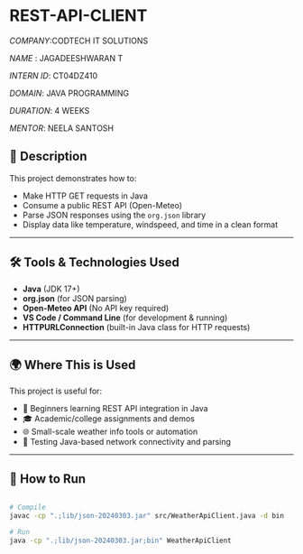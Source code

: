 # REST-API-CLIENT

*COMPANY*:CODTECH IT SOLUTIONS

*NAME* : JAGADEESHWARAN T

*INTERN ID*: CT04DZ410

*DOMAIN*: JAVA PROGRAMMING

*DURATION*: 4 WEEKS

*MENTOR*: NEELA SANTOSH

## 📄 Description

This project demonstrates how to:

- Make HTTP GET requests in Java
- Consume a public REST API (Open-Meteo)
- Parse JSON responses using the `org.json` library
- Display data like temperature, windspeed, and time in a clean format

---

## 🛠 Tools & Technologies Used

- **Java** (JDK 17+)
- **org.json** (for JSON parsing)
- **Open-Meteo API** (No API key required)
- **VS Code / Command Line** (for development & running)
- **HTTPURLConnection** (built-in Java class for HTTP requests)

---

## 🌍 Where This is Used

This project is useful for:

- 🔰 Beginners learning REST API integration in Java
- 🎓 Academic/college assignments and demos
- 🌐 Small-scale weather info tools or automation
- 🧪 Testing Java-based network connectivity and parsing

---

## 🚀 How to Run

```bash

# Compile
javac -cp ".;lib/json-20240303.jar" src/WeatherApiClient.java -d bin

# Run
java -cp ".;lib/json-20240303.jar;bin" WeatherApiClient
